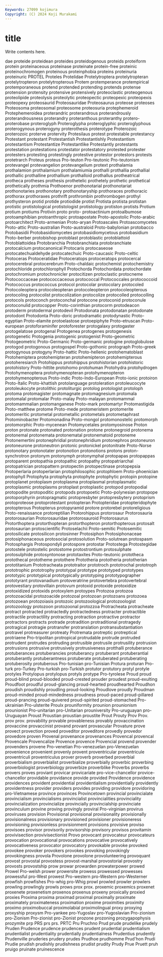 ```yaml
---
Keywords: 27099 kojimura
Copyright: (C) 2024 Koji Murakami
---
```


# title

Write contents here.



dae
proteide proteidean proteides proteidogenous proteids proteiform protein proteinaceous proteinase proteinate
protein-free proteinic proteinochromogen proteinous proteinphobia proteins proteinuria proteinuric PROTEL Proteles
Protelidae Protelytroptera protelytropteran protelytropteron protelytropterous Protem protemperance protempirical protemporaneous protend
protended protending protends protense protension protensity protensive protensively proteoclastic proteogenous
proteolipide proteolysis proteolytic proteopectic proteopexic proteopexis proteopexy proteosaurid Proteosauridae Proteosaurus
proteose proteoses Proteosoma proteosomal proteosome proteosuria protephemeroid Protephemeroidea proterandric proterandrous
proterandrously proterandrousness proterandry proteranthous proteranthy protero- proterobase proteroglyph Proteroglypha proteroglyphic
proteroglyphous proterogynous proterogyny proterothesis proterotype Proterozoic proterozoic proterve protervity Protesilaus
protest protestable protestancy Protestant protestant Protestantish Protestantishly Protestantism protestantism Protestantize
Protestantlike Protestantly protestants protestation protestations protestator protestatory protested protester protesters
protesting protestingly protestive protestor protestors protests protetrarch Proteus proteus Pro-teuton
Pro-teutonic Pro-teutonism protevangel protevangelion protevangelium protext prothalamia prothalamion prothalamium prothalamiumia
prothalli prothallia prothallial prothallic prothalline prothallium prothalloid prothallus protheatrical protheca
protheses prothesis prothetelic prothetely prothetic prothetical prothetically prothmia Prothoenor prothonotarial
prothonotariat prothonotaries prothonotary prothonotaryship prothoraces prothoracic prothorax prothoraxes prothrift prothrombin
prothrombogen prothyl prothysteron protid protide protiodide protist Protista protista protistan
protistic protistological protistologist protistology protiston protists Protium protium protiums Protivin
proto proto- protoactinium protoalbumose protoamphibian protoanthropic protoapostate Proto-apostolic Proto-arabic protoarchitect
Proto-armenian Proto-aryan Protoascales Protoascomycetes Proto-attic Proto-australian Proto-australoid Proto-babylonian protobacco Protobasidii
Protobasidiomycetes protobasidiomycetous protobasidium Proto-berber protobishop protoblast protoblastic protoblattoid Protoblattoidea Protobranchia
Protobranchiata protobranchiate protocalcium protocanonical Protocaris protocaseose protocatechualdehyde protocatechuic Proto-caucasic Proto-celtic
Protoceras Protoceratidae Protoceratops protoceratops protocercal protocerebral protocerebrum Proto-chaldaic protochemist protochemistry
protochloride protochlorophyll Protochorda Protochordata protochordate protochromium protochronicler protocitizen protoclastic protocneme
Protococcaceae protococcaceous protococcal Protococcales protococcoid Protococcus protococcus protocol protocolar protocolary
protocoled Protocoleoptera protocoleopteran protocoleopteron protocoleopterous protocoling protocolist protocolization protocolize protocolled
protocolling protocols protoconch protoconchal protocone protoconid protoconule protoconulid protocopper Proto-corinthian
protocorm protodeacon protoderm protodermal protodevil Protodonata protodonatan protodonate protodont Protodonta
Proto-doric protodramatic protodynastic Proto-egyptian Proto-elamite protoelastose protoepiphyte Proto-etruscan Proto-european protoforaminifer
protoforester protogalaxy protogaster protogelatose protogenal Protogenea protogenes protogenesis protogenetic Protogenia
protogenic protogenist Proto-geometric Protogeometric Proto-Germanic Proto-germanic protogine protoglobulose protogod protogonous
protogospel Proto-gothonic protograph Proto-greek protogynous protogyny Proto-hattic Proto-hellenic protohematoblast Protohemiptera
protohemipteran protohemipteron protohemipterous protoheresiarch Protohippus protohippus protohistorian protohistoric protohistory Proto-hittite
protohomo protohuman Protohydra protohydrogen Protohymenoptera protohymenopteran protohymenopteron protohymenopterous Proto-indic Proto-Indo-European
Proto-ionic protoiron Proto-Italic Proto-khattish protolanguage protoleration protoleucocyte protoleukocyte protolithic protoliturgic
protolog protologist protoloph protoma protomagister protomagnate protomagnesium protomala protomalal protomalar
Proto-malay Proto-malayan protomammal protomammalian protomanganese Proto-mark protomartyr Protomastigida Proto-matthew protome
Proto-mede protomeristem protomerite protomeritic protometal protometallic protometals protometaphrast Protominobacter Protomonadina
Proto-mongol protomonostelic protomorph protomorphic Proto-mycenean Protomycetales protomyosinose Proton proton protonate
protonated protonation protone protonegroid protonema protonemal protonemata protonematal protonematoid protoneme
Protonemertini protonephridial protonephridium protonephros protoneuron protoneurone protoneutron protonic protonickel protonitrate
Proto-Norse protonotary protonotater protonotion protonotions protons proton-synchrotron protonym protonymph protonymphal
protopapas protopappas protoparent protopathia protopathic protopathy protopatriarchal protopatrician protopattern protopectin
protopectinase protopepsia Protoperlaria protoperlarian protophilosophic protophloem Proto-phoenician protophyll Protophyta protophyta
protophyte protophytic protopin protopine protoplanet protoplasm protoplasma protoplasmal protoplasmatic protoplasmic
protoplasms protoplast protoplastic protopod protopodial protopodite protopoditic protopods protopoetic Proto-polynesian
protopope protoporphyrin protopragmatic protopresbyter protopresbytery protoprism protoproteose protoprotestant protopteran Protopteridae
protopteridophyte protopterous Protopterus protopyramid protore protorebel protoreligious Proto-renaissance protoreptilian Protorohippus
protorosaur Protorosauria protorosaurian Protorosauridae protorosauroid Protorosaurus Protorthoptera protorthopteran protorthopteron protorthopterous
protosalt protosaurian protoscientific Protoselachii Proto-semitic Protosemitic protosilicate protosilicon protosinner Protosiphon
Protosiphonaceae protosiphonaceous protosocial protosolution Proto-solutrean protospasm Protosphargis Protospondyli protospore protostar
Protostega Protostegidae protostele protostelic protostome protostrontium protosulphate protosulphide protosyntonose prototaxites
Proto-teutonic prototheca protothecal prototheme protothere Prototheria prototheria prototherian prototitanium Prototracheata
prototraitor prototroch prototrochal prototroph prototrophic prototrophy prototypal prototype prototyped prototypes
prototypic prototypical prototypically prototyping prototypographer prototyrant protovanadium protoveratrine protovertebra protovertebral
protovestiary protovillain protovum protoxid protoxide protoxidize protoxidized protoxids protoxylem protoypes
Protozoa protozoa protozoacidal protozoacide protozoal protozoan protozoans protozoea protozoean protozoiasis
protozoic protozoological protozoologist protozoology protozoon protozoonal protozzoa Protracheata protracheate protract
protracted protractedly protractedness protracter protractible protractile protractility protracting protraction protractive
protractor protractors protracts protrade protradition protraditional protragedy protragical protragie protransfer
protranslation protransubstantiation protravel protreasurer protreaty Protremata protreptic protreptical protriaene Pro-tripolitan
protropical protrudable protrude protruded protrudent protrudes protruding protrusible protrusile protrusility
protrusion protrusions protrusive protrusively protrusiveness protthalli protuberance protuberances protuberancies protuberancy
protuberant protuberantial protuberantly protuberantness protuberate protuberated protuberating protuberosity protuberous Pro-tunisian
pro-Tunisian Protura proturan Pro-turk pro-Turkey Pro-turkish pro-Turkish protutor protutory protyl
protyle protyles Protylopus protylopus protyls protype Pro-tyrolese Proud proud proud-blind
proud-blooded proud-crested prouder proudest proud-exulting Proudfoot proudful proud-glancing proud-hearted proudhearted
Proudhon proudish proudishly proudling proud-looking Proudlove proudly Proudman proud-minded proud-mindedness
proudness proud-paced proud-pillared proud-prancing proud-quivered proud-spirited proud-stomached Pro-ukrainian Pro-ulsterite Proulx
prouniformity prounion prounionism prounionist Pro-unitarian pro-Unitarian prouniversity Pro-uruguayan pro-Uruguayan Proust
Proustian proustian proustite Prout Prouty Prov Prov. prov prov. provability
provable provableness provably provaccination provaccine provaccinist provand provant provascular Provature
prove provect provection proved proveditor proveditore provedly provedor provedore proven
Provenal provenance provenances Provencal provencal Provencale Provencalize Provence provence Provencial
provend provender provenders provene Pro-venetian Pro-venezuelan pro-Venezuelan provenience provenient provenly
provent proventricular proventricule proventriculi proventriculus prover proverb proverbed proverbial proverbialism
proverbialist proverbialize proverbially proverbic proverbing proverbiologist proverbiology proverbize proverblike Proverbs
proverbs provers proves proviant provicar provicariate pro-vice-chancellor provice-chancellor providable providance
provide provided Providence providence providences provident providential providentialism providentially providently
providentness provider providers provides providing providore providoring pro-Vietnamese province provinces
Provincetown provincial provincialate provincialism provincialisms provincialist provincialities provinciality provincialization provincialize
provincially provincialship provinciate provinculum provine proving provingly proviral Pro-virginian provirus
proviruses provision Provisional provisional provisionality provisionally provisionalness provisionary provisioned provisioner
provisioneress provisioning provisionless provisionment provisions provisive proviso provisoes provisor provisorily
provisorship provisory provisos provitamin provivisection provivisectionist Provo provocant provocateur provocateurs
provocation provocational provocations provocative provocatively provocativeness provocator provocatory provokable provoke
provoked provokee provoker provokers provokes provoking provokingly provokingness provola Provolone
provolone provolunteering provoquant provost provostal provostess provost-marshal provostorial provostry provosts
provostship prow prowar prowarden prowaterpower prowed Prowel Pro-welsh prower prowersite
prowess prowessed prowesses prowessful pro-West prowest Pro-western pro-Western pro-Westerner prowfish
prowfishes Pro-whig pro-Whig prowl prowled prowler prowlers prowling prowlingly prowls
prows prox prox. proxemic proxemics proxenet proxenete proxenetism proxenos proxenus
proxeny proxically proxied proxies Proxima proxima proximad proximal proximally proximate
proximately proximateness proximation proxime proximities proximity proximo proximobuccal proximolabial proximolingual
proxy proxying proxyship proxysm Pro-yankee pro-Yugoslav pro-Yugoslavian Pro-zionism pro-Zionism Pro-zionist
pro-Zionist prozone prozoning prozygapophysis prozymite prp PRS prs prs. PRTC
Pru Pruchno Prud prude prudelike prudely Pruden Prudence prudence prudences
prudent prudential prudentialism prudentialist prudentiality prudentially prudentialness Prudentius prudently Prudenville
pruderies prudery prudes Prudhoe prudhomme Prud'hon Prudi Prudie prudish prudishly
prudishness prudist prudity Prudy Prue Pruett pruh pruigo pruinate pruinescence
